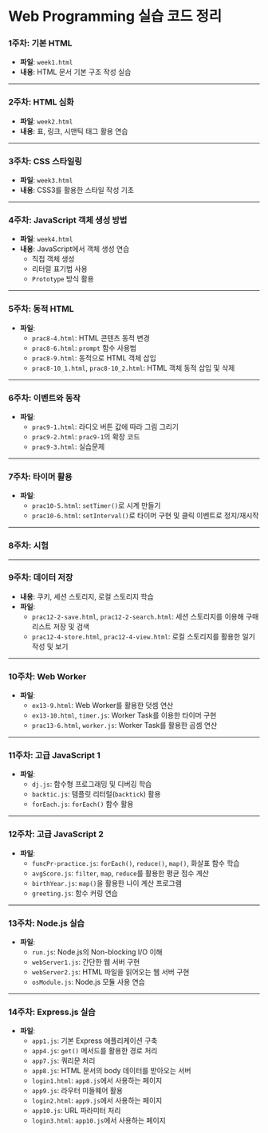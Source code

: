 # Web Programming 실습 코드 정리

### 1주차: 기본 HTML
- **파일**: `week1.html`
- **내용**: HTML 문서 기본 구조 작성 실습

---

### 2주차: HTML 심화
- **파일**: `week2.html`
- **내용**: 표, 링크, 시맨틱 태그 활용 연습

---

### 3주차: CSS 스타일링
- **파일**: `week3.html`
- **내용**: CSS3를 활용한 스타일 작성 기초

---

### 4주차: JavaScript 객체 생성 방법
- **파일**: `week4.html`
- **내용**: JavaScript에서 객체 생성 연습
  - 직접 객체 생성
  - 리터럴 표기법 사용
  - `Prototype` 방식 활용

---

### 5주차: 동적 HTML
- **파일**:
  - `prac8-4.html`: HTML 콘텐츠 동적 변경
  - `prac8-6.html`: `prompt` 함수 사용법
  - `prac8-9.html`: 동적으로 HTML 객체 삽입
  - `prac8-10_1.html`, `prac8-10_2.html`: HTML 객체 동적 삽입 및 삭제

---

### 6주차: 이벤트와 동작
- **파일**:
  - `prac9-1.html`: 라디오 버튼 값에 따라 그림 그리기
  - `prac9-2.html`: `prac9-1`의 확장 코드
  - `prac9-3.html`: 실습문제

---

### 7주차: 타이머 활용
- **파일**:
  - `prac10-5.html`: `setTimer()`로 시계 만들기
  - `prac10-6.html`: `setInterval()`로 타이머 구현 및 클릭 이벤트로 정지/재시작

---

### 8주차: 시험 

---

### 9주차: 데이터 저장
- **내용**: 쿠키, 세션 스토리지, 로컬 스토리지 학습
- **파일**:
  - `prac12-2-save.html`, `prac12-2-search.html`: 세션 스토리지를 이용해 구매 리스트 저장 및 검색
  - `prac12-4-store.html`, `prac12-4-view.html`: 로컬 스토리지를 활용한 일기 작성 및 보기

---

### 10주차: Web Worker
- **파일**:
  - `ex13-9.html`: Web Worker를 활용한 덧셈 연산
  - `ex13-10.html`, `timer.js`: Worker Task를 이용한 타이머 구현
  - `prac13-6.html`, `worker.js`: Worker Task를 활용한 곱셈 연산

---

### 11주차: 고급 JavaScript 1
- **파일**:
  - `dj.js`: 함수형 프로그래밍 및 디버깅 학습
  - `backtic.js`: 템플릿 리터럴(`backtick`) 활용
  - `forEach.js`: `forEach()` 함수 활용

---

### 12주차: 고급 JavaScript 2
- **파일**:
  - `funcPr-practice.js`: `forEach()`, `reduce()`, `map()`, 화살표 함수 학습
  - `avgScore.js`: `filter`, `map`, `reduce`를 활용한 평균 점수 계산
  - `birthYear.js`: `map()`을 활용한 나이 계산 프로그램
  - `greeting.js`: 함수 커링 연습

---

### 13주차: Node.js 실습
- **파일**:
  - `run.js`: Node.js의 Non-blocking I/O 이해
  - `webServer1.js`: 간단한 웹 서버 구현
  - `webServer2.js`: HTML 파일을 읽어오는 웹 서버 구현
  - `osModule.js`: Node.js 모듈 사용 연습

---

### 14주차: Express.js 실습
- **파일**:
  - `app1.js`: 기본 Express 애플리케이션 구축
  - `app4.js`: `get()` 메서드를 활용한 경로 처리
  - `app7.js`: 쿼리문 처리
  - `app8.js`: HTML 문서의 body 데이터를 받아오는 서버
  - `login1.html`: `app8.js`에서 사용하는 페이지
  - `app9.js`: 라우터 미들웨어 활용
  - `login2.html`: `app9.js`에서 사용하는 페이지
  - `app10.js`: URL 파라미터 처리
  - `login3.html`: `app10.js`에서 사용하는 페이지
